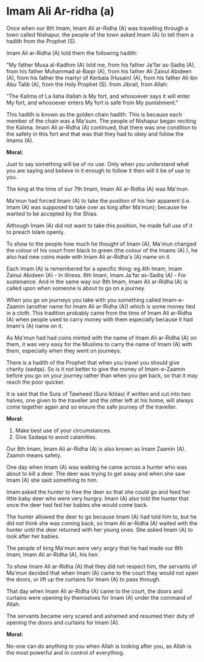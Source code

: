 Imam Ali Ar-ridha (a)
=====================

Once when our 8th Imam, Imam Ali ar-Ridha (A) was travelling through a
town called Nishapur, the people of the town asked Imam (A) to tell them
a hadith from the Prophet (S).

Imam Ali ar-Ridha (A) told them the following hadith:

"My father Musa al-Kadhim (A) told me,
from his father Ja'far as-Sadiq (A),
from his father Muhammad al-Baqir (A),
from his father Ali Zainul Abideen (A),
from his father the martyr of Kerbala (Husain) (A),
from his father Ali ibn Abu Talib (A),
from the Holy Prophet (S).
from Jibrail,
from Allah:

"The Kalima of La ilaha illallah is My fort, and whosoever says it will
enter My fort, and whosoever enters My fort is safe from My
punishment."

This hadith is known as the golden chain hadith. This is because each
member of the chain was a Ma'sum. The people of Nishapur began reciting
the Kalima. Imam Ali ar-Ridha (A) continued, that there was one
condition to the safety in this fort and that was that they had to obey
and follow the Imams (A).

**Moral:**

Just to say something will be of no use. Only when you understand what
you are saying and believe in it enough to follow it then will it be of
use to you.

The king at the time of our 7th Imam, Imam Ali ar-Ridha (A) was
Ma'mun.

Ma'mun had forced Imam (A) to take the position of his heir apparent
(i.e. Imam (A) was supposed to take over as king after Ma'mun); because
he wanted to be accepted by the Shias.

Although Imam (A) did not want to take this position, he made full use
of it to preach Islam openly.

To show to the people how much he thought of Imam (A), Ma'mun changed
the colour of his court from black to green (the colour of the Imams
(A).), he also had new coins made with Imam Ali ar-Ridha's (A) name on
it.

Each Imam (A) is remembered for a specific thing:
eg.4th Imam, Imam Zainul Abideen (A) - In illness.
6th Imam, Imam Ja'far as-Sadiq (A) - For sustenance.
And in the same way our 8th Imam, Imam Ali ar-Ridha (A) is called upon
when someone is about to go on a journey.

When you go on journeys you take with you something called
Imam-e-Zaamin (another name for Imam Ali ar-Ridha (A)) which is some
money tied in a cloth. This tradition probably came from the time of
Imam Ali ar-Ridha (A) when people used to carry money with them
especially because it had Imam's (A) name on it.

As Ma'mun had had coins minted with the name of Imam Ali ar-Ridha (A)
on them, it was very easy for the Muslims to carry the name of Imam (A)
with them, especially when they went on journeys.

There is a hadith of the Prophet that when you travel you should give
charity (sadqa). So is it not better to give the money of Imam-e-Zaamin
before you go on your journey rather than when you get back, so that it
may reach the poor quicker.

It is said that the Sura of Tawheed (Sura Ikhlas) if written and cut
into two halves, one given to the traveller and the other left at his
home, will always come together again and so ensure the safe journey of
the traveller.

**Moral:**

1. Make best use of your circumstances.
2. Give Sadaqa to avoid calamities.

Our 8th Imam, Imam Ali ar-Ridha (A) is also known as Imam Zaamin (A).
Zaamin means safety.

One day when Imam (A) was walking he came across a hunter who was about
to kill a deer. The deer was trying to get away and when she saw Imam
(A) she said something to him.

Imam asked the hunter to free the deer so that she could go and feed
her little baby deer who were very hungry. Imam (A) also told the hunter
that once the deer had fed her babies she would come back.

The hunter allowed the deer to go because Imam (A) had told him to, but
he did not think she was coming back, so Imam Ali ar-Ridha (A) waited
with the hunter until the deer returned with her young ones. She asked
Imam (A) to look after her babies.

The people of king Ma'mun were very angry that he had made our 8th
Imam, Imam Ali ar-Ridha (A), his heir.

To show Imam Ali ar-Ridha (A) that they did not respect him, the
servants of Ma'mun decided that when Imam (A) came to the court they
would not open the doors, or lift up the curtains for Imam (A) to pass
through.

That day when Imam Ali ar-Ridha (A) came to the court, the doors and
curtains were opening by themselves for Imam (A) under the command of
Allah.

The servants became very scared and ashamed and resumed their duty of
opening the doors and curtains for Imam (A).

**Moral:**

No-one can do anything to you when Allah is looking after you, as Allah
is the most powerful and in control of everything.


